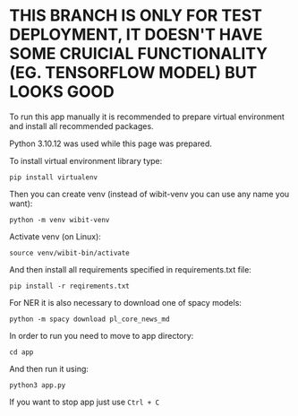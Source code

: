 # THIS BRANCH IS ONLY FOR TEST DEPLOYMENT, IT DOESN'T HAVE SOME CRUICIAL FUNCTIONALITY (EG. TENSORFLOW MODEL) BUT LOOKS GOOD

To run this app manually it is recommended to prepare virtual environment and install all recommended packages.

Python 3.10.12 was used while this page was prepared.

To install virtual environment library type:
```
pip install virtualenv
```
Then you can create venv (instead of wibit-venv you can use any name you want):
```
python -m venv wibit-venv
```
Activate venv (on Linux):
```
source venv/wibit-bin/activate
```
And then install all requirements specified in requirements.txt file:
```
pip install -r reqirements.txt
```
For NER it is also necessary to download one of spacy models:
```
python -m spacy download pl_core_news_md
```
In order to run you need to move to app directory:
```
cd app
```
And then run it using:
```
python3 app.py
```
If you want to stop app just use `Ctrl + C`
